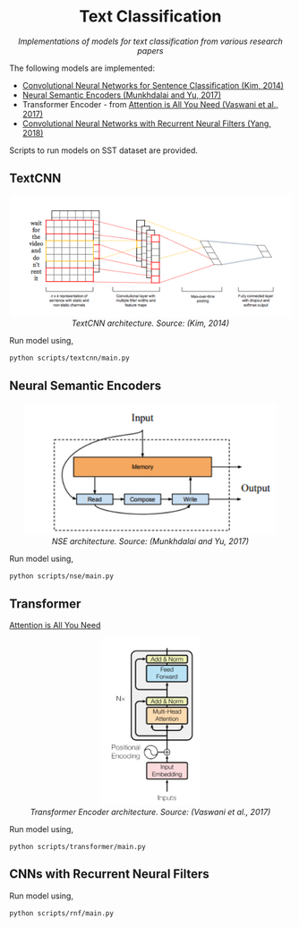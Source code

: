 <div align="center">

<h1> Text Classification </h1>

*Implementations of models for text classification from various research papers*

</div>


The following models are implemented:
- [Convolutional Neural Networks for Sentence Classification (Kim, 2014)](https://www.aclweb.org/anthology/D14-1181/)
- [Neural Semantic Encoders (Munkhdalai and Yu, 2017)](https://arxiv.org/abs/1607.04315)
- Transformer Encoder - from [Attention is All You Need (Vaswani et al., 2017)](https://arxiv.org/abs/1706.03762)
- [Convolutional Neural Networks with Recurrent Neural Filters (Yang, 2018)](https://arxiv.org/abs/1808.09315)

Scripts to run models on SST dataset are provided.

## TextCNN

<p align="center">
  <img src="img/textcnn.png" width=625px/>
  <br>
  <em>TextCNN architecture. Source: (Kim, 2014)</em>
</p>

Run model using,

```
python scripts/textcnn/main.py
```

## Neural Semantic Encoders


<p align="center">
  <img src="img/nse.png" width=450px/>
  <br>
  <em>NSE architecture. Source: (Munkhdalai and Yu, 2017)</em>
</p>

Run model using,

```
python scripts/nse/main.py
```

## Transformer

[Attention is All You Need](https://arxiv.org/abs/1706.03762)

<p align="center">
  <img src="img/transformer.png" height=300px/>
  <br>
  <em>Transformer Encoder architecture. Source: (Vaswani et al., 2017)</em>
</p>

Run model using,

```
python scripts/transformer/main.py
```

## CNNs with Recurrent Neural Filters

Run model using,

```
python scripts/rnf/main.py
```
